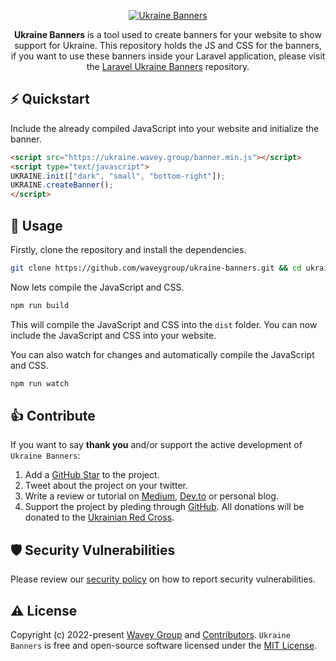 <p align="center">
  <a href="https://wavey.group/packages/ukraine-banners">
    <img alt="Ukraine Banners" src="https://i.imgur.com/OJ2cnCq.png">
  </a>
</p>
<p align="center">
  <b>Ukraine Banners</b> is a tool used to create banners for your website to show support for Ukraine. This repository holds the JS and CSS for the banners, if you want to use these banners inside your Laravel application, please visit the <a href="https://github.com/waveygroup/laravel-ukraine-banners">Laravel Ukraine Banners</a> repository.
</p>

## ⚡️ Quickstart

Include the already compiled JavaScript into your website and initialize the banner.
```html
<script src="https://ukraine.wavey.group/banner.min.js"></script>
<script type="text/javascript">
UKRAINE.init(["dark", "small", "bottom-right"]);
UKRAINE.createBanner();
</script>
```

## 📖 Usage

Firstly, clone the repository and install the dependencies.
```bash
git clone https://github.com/waveygroup/ukraine-banners.git && cd ukraine-banners && npm install
```

Now lets compile the JavaScript and CSS.
```bash
npm run build
```

This will compile the JavaScript and CSS into the `dist` folder. You can now include the JavaScript and CSS into your website.

You can also watch for changes and automatically compile the JavaScript and CSS.
```bash
npm run watch
```                                                                                                   

## 👍 Contribute

If you want to say **thank you** and/or support the active development of `Ukraine Banners`:

1. Add a [GitHub Star](https://github.com/waveygroup/ukraine-banners/stargazers) to the project.
2. Tweet about the project on your twitter.
3. Write a review or tutorial on [Medium](https://medium.com/), [Dev.to](https://dev.to/) or personal blog.
4. Support the project by pleding through [GitHub](https://github.com/sponsors/waveygroup). All donations will be donated to the [Ukrainian Red Cross](https://www.redcross.org.ua/en/).
   
## 🛡️ Security Vulnerabilities

Please review our [security policy](https://github.com/waveygroup/ukraine-banners/security/policy) on how to report security vulnerabilities.

## ⚠️ License

Copyright (c) 2022-present [Wavey Group](https://github.com/waveygroup) and [Contributors](https://github.com/waveygroup/ukraine-banners/graphs/contributors). `Ukraine Banners` is free and open-source software licensed under the [MIT License](https://github.com/waveygroup/ukraine-banners/blob/master/LICENSE.md).